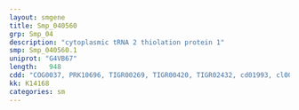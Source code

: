 ```yaml
---
layout: smgene
title: Smp_040560
grp: Smp_04
description: "cytoplasmic tRNA 2 thiolation protein 1"
smp: Smp_040560.1
uniprot: "G4VB67"
length:   948
cdd: "COG0037, PRK10696, TIGR00269, TIGR00420, TIGR02432, cd01993, cl00292, cl11741, pfam01171, pfam03054"
kk: K14168
categories: sm
---
```

